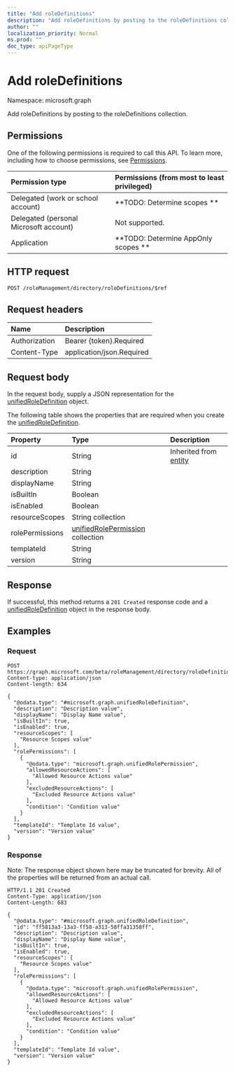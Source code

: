 ```yaml
---
title: "Add roleDefinitions"
description: "Add roleDefinitions by posting to the roleDefinitions collection."
author: ""
localization_priority: Normal
ms.prod: ""
doc_type: apiPageType
---
```


# Add roleDefinitions

Namespace: microsoft.graph

Add roleDefinitions by posting to the roleDefinitions collection.

## Permissions
One of the following permissions is required to call this API. To learn more, including how to choose permissions, see [Permissions](/concepts/permissions-reference.md).

|Permission type|Permissions (from most to least privileged)|
|:---|:---|
|Delegated (work or school account)|**TODO: Determine scopes **|
|Delegated (personal Microsoft account)|Not supported.|
|Application|**TODO: Determine AppOnly scopes **|

## HTTP request
<!-- {
  "blockType": "ignored"
}
-->
``` http
POST /roleManagement/directory/roleDefinitions/$ref
```

## Request headers
|Name|Description|
|:---|:---|
|Authorization|Bearer {token}.Required|
|Content-Type|application/json.Required|

## Request body
In the request body, supply a JSON representation for the [unifiedRoleDefinition](../resources/unifiedroledefinition.md) object.

The following table shows the properties that are required when you create the [unifiedRoleDefinition](../resources/unifiedroledefinition.md).

|Property|Type|Description|
|:---|:---|:---|
|id|String| Inherited from [entity](../resources/entity.md)|
|description|String||
|displayName|String||
|isBuiltIn|Boolean||
|isEnabled|Boolean||
|resourceScopes|String collection||
|rolePermissions|[unifiedRolePermission](../resources/unifiedrolepermission.md) collection||
|templateId|String||
|version|String||



## Response
If successful, this method returns a `201 Created` response code and a [unifiedRoleDefinition](../resources/unifiedroledefinition.md) object in the response body.

## Examples

### Request
<!-- {
  "blockType": "request",
  "name": "create_unifiedroledefinition_from_"
}
-->
``` http
POST https://graph.microsoft.com/beta/roleManagement/directory/roleDefinitions
Content-type: application/json
Content-length: 634

{
  "@odata.type": "#microsoft.graph.unifiedRoleDefinition",
  "description": "Description value",
  "displayName": "Display Name value",
  "isBuiltIn": true,
  "isEnabled": true,
  "resourceScopes": [
    "Resource Scopes value"
  ],
  "rolePermissions": [
    {
      "@odata.type": "microsoft.graph.unifiedRolePermission",
      "allowedResourceActions": [
        "Allowed Resource Actions value"
      ],
      "excludedResourceActions": [
        "Excluded Resource Actions value"
      ],
      "condition": "Condition value"
    }
  ],
  "templateId": "Template Id value",
  "version": "Version value"
}
```

### Response
Note: The response object shown here may be truncated for brevity. All of the properties will be returned from an actual call.
<!-- {
  "blockType": "response",
  "truncated": true,
  "@odata.type": "microsoft.graph.unifiedroledefinition"
}
-->
``` http
HTTP/1.1 201 Created
Content-Type: application/json
Content-Length: 683

{
  "@odata.type": "#microsoft.graph.unifiedRoleDefinition",
  "id": "ff5813a3-13a3-ff58-a313-58ffa31358ff",
  "description": "Description value",
  "displayName": "Display Name value",
  "isBuiltIn": true,
  "isEnabled": true,
  "resourceScopes": [
    "Resource Scopes value"
  ],
  "rolePermissions": [
    {
      "@odata.type": "microsoft.graph.unifiedRolePermission",
      "allowedResourceActions": [
        "Allowed Resource Actions value"
      ],
      "excludedResourceActions": [
        "Excluded Resource Actions value"
      ],
      "condition": "Condition value"
    }
  ],
  "templateId": "Template Id value",
  "version": "Version value"
}
```

